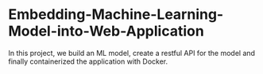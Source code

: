 # Embedding-Machine-Learning-Model-into-Web-Application
In this project,  we build an ML model, create a restful API for the model and finally containerized the application with Docker.
